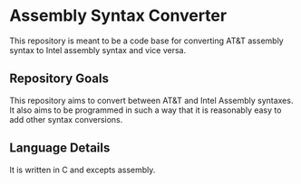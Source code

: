 # Assembly Syntax Converter
This repository is meant to be a code base for converting AT&amp;T assembly syntax to Intel assembly syntax and vice versa.

## Repository Goals
This repository aims to convert between AT&T and Intel Assembly syntaxes. It also aims to be programmed in such a way that it is reasonably easy to add other syntax conversions.

## Language Details
It is written in C and excepts assembly.
